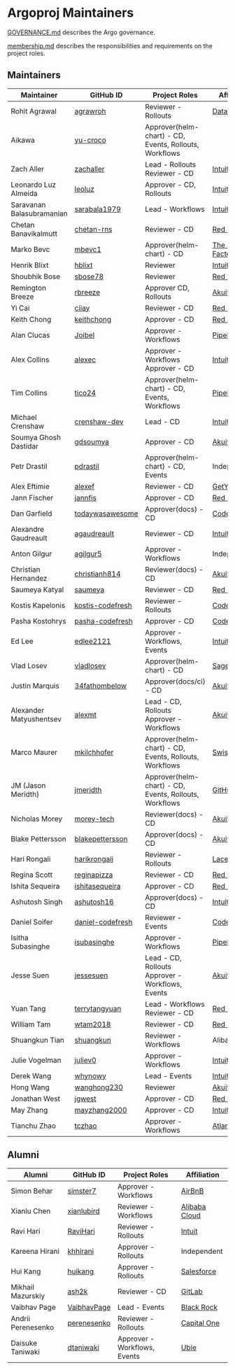 # Argoproj Maintainers

[GOVERNANCE.md](https://github.com/argoproj/argoproj/blob/master/community/GOVERNANCE.md) describes the Argo governance.

[membership.md](https://github.com/argoproj/argoproj/blob/master/community/membership.md) describes the responsibilities and requirements on the project roles. 

## Maintainers

| Maintainer                | GitHub ID                                               | Project Roles                                          | Affiliation                                          |
|---------------------------|---------------------------------------------------------|--------------------------------------------------------|------------------------------------------------------|
| Rohit Agrawal             | [agrawroh](https://github.com/agrawroh)                 | Reviewer - Rollouts                                    | [Databricks](https://databricks.com/)                |
| Aikawa                    | [yu-croco](https://github.com/yu-croco)                 | Approver(helm-chart) - CD, Events, Rollouts, Workflows |                                                      |
| Zach Aller                | [zachaller](https://github.com/zachaller)               | Lead - Rollouts <br/>Reviewer - CD                     | [Intuit](https://www.github.com/intuit/)             |
| Leonardo Luz Almeida      | [leoluz](https://github.com/leoluz)                     | Approver - CD, Rollouts                                | [Intuit](https://www.github.com/intuit/)             |
| Saravanan Balasubramanian | [sarabala1979](https://github.com/sarabala1979)         | Lead - Workflows                                       | [Intuit](https://www.github.com/intuit/)             |
| Chetan Banavikalmutt      | [chetan-rns](https://github.com/chetan-rns)             | Reviewer - CD                                          | [Red Hat](https://www.github.com/redhat/)            |
| Marko Bevc                | [mbevc1](https://github.com/mbevc1)                     | Approver(helm-chart) - CD                              | [The Scale Factory](https://github.com/scalefactory) |
| Henrik Blixt              | [hblixt](https://github.com/hblixt)                     | Reviewer                                               | [Intuit](https://www.github.com/intuit/)             |
| Shoubhik Bose             | [sbose78](https://github.com/sbose78)                   | Reviewer                                               | [Red Hat](https://www.github.com/redhat/)            |
| Remington Breeze          | [rbreeze](https://github.com/rbreeze)                   | Approver CD, Rollouts                                  | [Akuity](https://akuity.io/)                         |
| Yi Cai                    | [ciiay](https://github.com/ciiay)                       | Reviewer - CD                                          | [Red Hat](https://www.github.com/redhat/)            |
| Keith Chong               | [keithchong](https://github.com/keithchong)             | Approver - CD                                          | [Red Hat](https://www.github.com/redhat/)            |
| Alan Clucas               | [Joibel](https://github.com/Joibel)                     | Approver - Workflows                                   | [Pipekit](https://www.pipekit.io/)                   |
| Alex Collins              | [alexec](https://github.com/alexec)                     | Approver - Workflows <br/>Approver - CD                | [Intuit](https://www.github.com/intuit/)             |
| Tim Collins               | [tico24](https://github.com/tico24)                     | Approver(helm-chart) - CD, Events, Workflows           | [Pipekit](https://pipekit.io/)                       |
| Michael Crenshaw          | [crenshaw-dev](https://github.com/crenshaw-dev)         | Lead - CD                                              | [Intuit](https://www.github.com/intuit/)             |
| Soumya Ghosh Dastidar     | [gdsoumya](https://github.com/gdsoumya)                 | Approver - CD                                          | [Akuity](https://akuity.io/)                         |
| Petr Drastil              | [pdrastil](https://github.com/pdrastil)                 | Approver(helm-chart) - CD, Events                      | Independent                                          |
| Alex Eftimie              | [alexef](https://github.com/alexef)                     | Reviewer - CD                                          | [GetYourGuide](https://www.getyourguide.com/)        |
| Jann Fischer              | [jannfis](https://github.com/jannfis)                   | Approver - CD                                          | [Red Hat](https://www.github.com/redhat/)            |
| Dan Garfield              | [todaywasawesome](https://github.com/todaywasawesome)   | Approver(docs) - CD                                    | [Codefresh](https://www.github.com/codefresh/)       |
| Alexandre Gaudreault      | [agaudreault](https://github.com/agaudreault)           | Reviewer - CD                                          | [Intuit](https://www.github.com/intuit/)             |
| Anton Gilgur              | [agilgur5](https://github.com/agilgur5)                 | Approver - Workflows                                   | Independent                                          |
| Christian Hernandez       | [christianh814](https://github.com/christianh814)       | Reviewer(docs) - CD                                    | [Akuity](https://akuity.io/)                         |
| Saumeya Katyal            | [saumeya](https://github.com/saumeya)                   | Reviewer - CD                                          | [Red Hat](https://www.github.com/redhat/)            |
| Kostis Kapelonis          | [kostis-codefresh](https://github.com/kostis-codefresh) | Reviewer - Rollouts                                    | [Codefresh](https://www.github.com/codefresh/)       |
| Pasha Kostohrys           | [pasha-codefresh](https://github.com/pasha-codefresh)   | Approver - CD                                          | [Codefresh](https://www.github.com/codefresh/)       |
| Ed Lee                    | [edlee2121](https://github.com/edlee2121)               | Approver - Workflows, Events                           | [Intuit](https://www.github.com/intuit/)             |
| Vlad Losev                | [vladlosev](https://github.com/vladlosev)               | Approver(helm-chart) - CD                              | [Sage Intacct](https://github.com/intacct)           |
| Justin Marquis            | [34fathombelow](https://github.com/34fathombelow)       | Approver(docs/ci) - CD                                 | [Akuity](https://akuity.io/)                         |
| Alexander Matyushentsev   | [alexmt](https://github.com/alexmt)                     | Lead - CD, Rollouts <br/>Approver - Workflows          | [Akuity](https://akuity.io/)                         |
| Marco Maurer              | [mkilchhofer](https://github.com/mkilchhofer)           | Approver(helm-chart) - CD, Events, Rollouts, Workflows | [Swiss Post](https://post.ch/)                       |
| JM (Jason Meridth)        | [jmeridth](https://github.com/jmeridth)                 | Approver(helm-chart) - CD, Events, Rollouts, Workflows | [GitHub](https://github.com/)                  |
| Nicholas Morey            | [morey-tech](https://github.com/morey-tech)             | Reviewer(docs) - CD                                    | [Akuity](https://akuity.io/)                         |
| Blake Pettersson          | [blakepettersson](https://github.com/blakepettersson)   | Approver(docs) - CD                                    | [Akuity](https://akuity.io/)                         |
| Hari Rongali              | [harikrongali](https://github.com/harikrongali)         | Reviewer - Rollouts                                    | [Lacework](https://github.com/lacework)              |
| Regina Scott              | [reginapizza](https://github.com/reginapizza)           | Reviewer - CD                                          | [Red Hat](https://www.github.com/redhat/)            |
| Ishita Sequeira           | [ishitasequeira](https://github.com/ishitasequeira)     | Approver - CD                                          | [Red Hat](https://www.github.com/redhat/)            |
| Ashutosh Singh            | [ashutosh16](https://github.com/ashutosh16)             | Approver(docs) - CD                                    | [Intuit](https://www.github.com/intuit/)             |
| Daniel Soifer             | [daniel-codefresh](https://github.com/daniel-codefresh) | Reviewer - Events                                      | [Codefresh](https://www.github.com/codefresh/)       |
| Isitha Subasinghe         | [isubasinghe](https://github.com/isubasinghe)           | Approver - Workflows                                   | [Pipekit](https://pipekit.io/)                       |
| Jesse Suen                | [jessesuen](https://github.com/jessesuen)               | Lead - CD, Rollouts <br/>Approver - Workflows, Events  | [Akuity](https://akuity.io/)                         |
| Yuan Tang                 | [terrytangyuan](https://github.com/terrytangyuan)       | Lead - Workflows <br/>Reviewer - CD                    | [Red Hat](https://www.github.com/redhat/)            |
| William Tam               | [wtam2018](https://github.com/wtam2018)                 | Reviewer - CD                                          | [Red Hat](https://www.github.com/redhat/)            |
| Shuangkun Tian            | [shuangkun](https://github.com/shuangkun)               | Reviewer - Workflows                                   | Alibaba                                              |
| Julie Vogelman            | [juliev0](https://github.com/juliev0)                   | Approver - Workflows                                   | [Intuit](https://www.github.com/intuit/)             |
| Derek Wang                | [whynowy](https://github.com/whynowy)                   | Lead - Events                                          | [Intuit](https://www.github.com/intuit/)             |
| Hong Wang                 | [wanghong230](https://github.com/wanghong230)           | Reviewer                                               | [Akuity](https://akuity.io/)                         |
| Jonathan West             | [jgwest](https://github.com/jgwest)                     | Approver - CD                                          | [Red Hat](https://www.github.com/redhat/)            |
| May Zhang                 | [mayzhang2000](https://github.com/mayzhang2000)         | Approver - CD                                          | [Intuit](https://www.github.com/intuit/)             |
| Tianchu Zhao              | [tczhao](https://github.com/tczhao)                     | Approver - Workflows                                   | [Atlan](https://atlan.com/)                          |

## Alumni

| Alumni             | GitHub ID                                     | Project Roles                | Affiliation                                     |
|--------------------|-----------------------------------------------|------------------------------|-------------------------------------------------|
| Simon Behar        | [simster7](https://github.com/simster7)       | Approver - Workflows         | [AirBnB](https://www.github.com/airbnb/)        |
| Xianlu Chen        | [xianlubird](https://github.com/xianlubird)   | Reviewer - Workflows         | [Alibaba Cloud](https://github.com/aliyun)      |
| Ravi Hari          | [RaviHari](https://github.com/RaviHari)       | Reviewer - Rollouts          | [Intuit](https://www.github.com/intuit/)        |
| Kareena Hirani     | [khhirani](https://github.com/khhirani)       | Approver - Rollouts          | Independent                                     |
| Hui Kang           | [huikang](https://github.com/huikang)         | Approver - Rollouts          | [Salesforce](https://salesforce.com/)           |
| Mikhail Mazurskiy  | [ash2k](https://github.com/ash2k)             | Reviewer - CD                | [GitLab](https://www.github.com/gitlab/)        |
| Vaibhav Page       | [VaibhavPage](https://github.com/VaibhavPage) | Lead - Events                | [Black Rock](https://www.github.com/blackrock/) |
| Andrii Perenesenko | [perenesenko](https://github.com/perenesenko) | Reviewer - Rollouts          | [Capital One](https://github.com/capitalone/)   |
| Daisuke Taniwaki   | [dtaniwaki](https://github.com/dtaniwaki)     | Approver - Workflows, Events | [Ubie](https://ubie.life/)                      |
